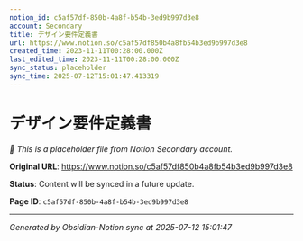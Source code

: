 ```yaml
---
notion_id: c5af57df-850b-4a8f-b54b-3ed9b997d3e8
account: Secondary
title: デザイン要件定義書
url: https://www.notion.so/c5af57df850b4a8fb54b3ed9b997d3e8
created_time: 2023-11-11T00:28:00.000Z
last_edited_time: 2023-11-11T00:28:00.000Z
sync_status: placeholder
sync_time: 2025-07-12T15:01:47.413319
---
```


# デザイン要件定義書

*🔄 This is a placeholder file from Notion Secondary account.*

**Original URL**: https://www.notion.so/c5af57df850b4a8fb54b3ed9b997d3e8

**Status**: Content will be synced in a future update.

**Page ID**: `c5af57df-850b-4a8f-b54b-3ed9b997d3e8`

---

*Generated by Obsidian-Notion sync at 2025-07-12 15:01:47*

